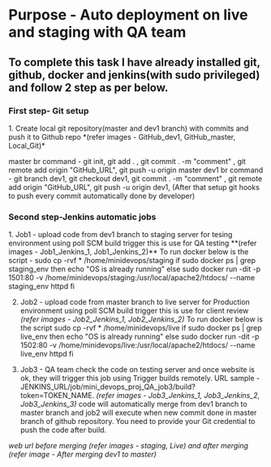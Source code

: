<h1> Purpose - Auto deployment on live and staging with QA team </h1>

<h2> To complete this task I have already installed git, github, docker and jenkins(with sudo privileged) and follow 2 step as per below. </h2>

<h3> First step- Git setup </h3>
1. Create local git repository(master and dev1 branch) with commits and push it to Github repo
          *(refer images - GitHub_dev1, GitHub_master, Local_Git)*
          
   master br command -  git init, git add . , git commit . -m "comment" , git remote add origin "GitHub_URL", git push -u origin master
   dev1 br command -  git branch dev1, git checkout dev1, git commit . -m "comment" , git remote add origin "GitHub_URL",                                        git push -u origin dev1,
   (After that setup git hooks to push every commit automatically done by developer)
   
<h3> Second step-Jenkins automatic jobs </h3>
1. Job1 - upload code from dev1 branch to staging server for tesing environment using poll SCM build trigger
          this is use for QA testing **(refer images - Job1_Jenkins_1, Job1_Jenkins_2)**
To run docker below is the script - 
    sudo cp -rvf * /home/minidevops/staging
    if sudo docker ps | grep staging_env
    then
    echo "OS is already running"
    else
    sudo docker run -dit -p 1501:80 -v /home/minidevops/staging:/usr/local/apache2/htdocs/ --name staging_env httpd
    fi
    
2. Job2 - upload code from master branch to live server for Production environment using poll SCM build trigger
          this is use for client review *(refer images - Job2_Jenkins_1, Job2_Jenkins_2)*
To run docker below is the script
    sudo cp -rvf * /home/minidevops/live
    if sudo docker ps | grep live_env
    then
    echo "OS is already running"
    else
    sudo docker run -dit -p 1502:80 -v /home/minidevops/live:/usr/local/apache2/htdocs/ --name live_env httpd
    fi
    
3. Job3 - QA team check the code on testing server and once website is ok, they will trigger this job using Trigger builds remotely.
          URL sample - JENKINS_URL/job/mini_devops_proj_QA_job3/build?token=TOKEN_NAME.
          *(refer images - Job3_Jenkins_1, Job3_Jenkins_2, Job3_Jenkins_3)*
code will automatically merge from dev1 branch to master branch and job2 will execute when new commit done in master branch of github repository. You need to provide your Git credential to push the code after build.

*web url before merging (refer images - staging, Live)  and after merging (refer image - After merging dev1 to master)*
         
      
